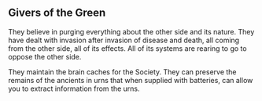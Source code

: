 ## Givers of the Green

They believe in purging everything about the other side and its nature. They have dealt with invasion after invasion of disease and death, all coming from the other side, all of its effects. All of its systems are rearing to go to oppose the other side.

They maintain the brain caches for the Society. They can preserve the remains of the ancients in urns that when supplied with batteries, can allow you to extract information from the urns. 
